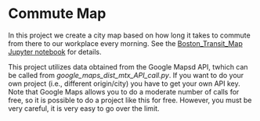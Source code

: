 # Commute Map
In this project we create a city map based on how long it takes to commute from there to our workplace every morning. See the [Boston_Transit_Map Jupyter notebook](https://github.com/guszejnovdavid/Commute_Map/blob/main/Boston_Transit_Map.ipynb) for details.

This project utilizes data obtained from the Google Mapsd API, twhich can be called from _google_maps_dist_mtx_API_call.py_. If you want to do your own project (i.e., different origin/city) you have to get your own API key. Note that Google Maps allows you to do a moderate number of calls for free, so it is possible to do a project like this for free. However, you must be very careful, it is very easy to go over the limit.
